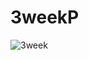 # 3weekP

![3week](https://github.com/onlySaying/3weekP/assets/48788534/b0b7f4ab-42e2-407f-b116-be051c62bd27)
